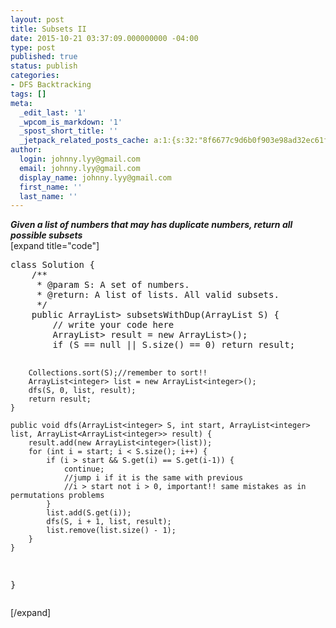 ```yaml
---
layout: post
title: Subsets II
date: 2015-10-21 03:37:09.000000000 -04:00
type: post
published: true
status: publish
categories:
- DFS Backtracking
tags: []
meta:
  _edit_last: '1'
  _wpcom_is_markdown: '1'
  _spost_short_title: ''
  _jetpack_related_posts_cache: a:1:{s:32:"8f6677c9d6b0f903e98ad32ec61f8deb";a:2:{s:7:"expires";i:1465736128;s:7:"payload";a:3:{i:0;a:1:{s:2:"id";i:319;}i:1;a:1:{s:2:"id";i:323;}i:2;a:1:{s:2:"id";i:536;}}}}
author:
  login: johnny.lyy@gmail.com
  email: johnny.lyy@gmail.com
  display_name: johnny.lyy@gmail.com
  first_name: ''
  last_name: ''
---
```

<p><strong><em>Given a list of numbers that may has duplicate numbers, return all possible subsets</em></strong><br />
[expand title="code"]</p>
<pre>
class Solution {
    /**
     * @param S: A set of numbers.
     * @return: A list of lists. All valid subsets.
     */
    public ArrayList<ArrayList<integer>> subsetsWithDup(ArrayList<integer> S) {
        // write your code here
        ArrayList<ArrayList<integer>> result = new ArrayList<ArrayList<integer>>();
        if (S == null || S.size() == 0) return result;
        
        Collections.sort(S);//remember to sort!!
        ArrayList<integer> list = new ArrayList<integer>();
        dfs(S, 0, list, result);
        return result;
    }
    
    public void dfs(ArrayList<integer> S, int start, ArrayList<integer> list, ArrayList<ArrayList<integer>> result) {
        result.add(new ArrayList<integer>(list));
        for (int i = start; i < S.size(); i++) {
            if (i > start && S.get(i) == S.get(i-1)) {
                continue;
                //jump i if it is the same with previous
                //i > start not i > 0, important!! same mistakes as in permutations problems
            }
            list.add(S.get(i));
            dfs(S, i + 1, list, result);
            list.remove(list.size() - 1);
        }
    }
}
</integer></integer></integer></integer></integer></integer></integer></integer></integer></integer></pre>
<p>[/expand]</p>
